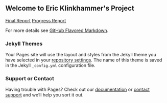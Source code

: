 ## Welcome to Eric Klinkhammer's Project

[Final Report](https://drive.google.com/open?id=0B5JsahkuATlDWGlzLVFUd1JsWms)
[Progress Report](https://drive.google.com/open?id=0B5JsahkuATlDUFRlUDB1NkZtOXc)

For more details see [GitHub Flavored Markdown](https://guides.github.com/features/mastering-markdown/).

### Jekyll Themes

Your Pages site will use the layout and styles from the Jekyll theme you have selected in your [repository settings](https://github.com/eklinkhammer/cs519-eklinkhammerproject.github.io/settings). The name of this theme is saved in the Jekyll `_config.yml` configuration file.

### Support or Contact

Having trouble with Pages? Check out our [documentation](https://help.github.com/categories/github-pages-basics/) or [contact support](https://github.com/contact) and we’ll help you sort it out.
